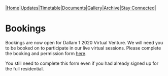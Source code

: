 |[Home](https://dallam1.github.io/)|[Updates](https://dallam1.github.io/updates)|[Timetable](https://dallam1.github.io/timetable)|[Documents](https://dallam1.github.io/documents)|[Gallery](https://dallam1.github.io/gallery)|[Archive](https://dallam1.github.io/archive)|[Stay Connected](https://dallam1.github.io/stayconnected)|

# Bookings

Bookings are now open for Dallam 1 2020 Virtual Venture. We will need you to be booked on to participate in our live virtual sessions. Please complete the booking and permission form [here]().

You still need to complete this form even if you had already signed up for the full residential.
